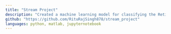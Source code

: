 ```yaml
---
title: "Stream Project"
description: "Created a machine learning model for classifying the Retinal Blood Vessels Segmentation"
github: "https://github.com/RituRajSingh878/stream_project"
languages: python, matlab, jupyternotebook
---
```

